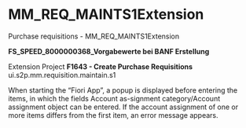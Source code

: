 # MM_REQ_MAINTS1Extension
Purchase requisitions - MM_REQ_MAINTS1Extension

**FS_SPEED_8000000368_Vorgabewerte bei BANF Erstellung**

Extension Project
**F1643 - Create Purchase Requisitions**
ui.s2p.mm.requisition.maintain.s1

When starting the “Fiori App”, a popup is displayed before entering the items, in which the fields Account as-signment category/Account assignment object can be entered.
If the account assignment of one or more items differs from the first item, an error message appears.